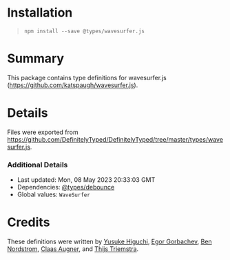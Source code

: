 # Installation
> `npm install --save @types/wavesurfer.js`

# Summary
This package contains type definitions for wavesurfer.js (https://github.com/katspaugh/wavesurfer.js).

# Details
Files were exported from https://github.com/DefinitelyTyped/DefinitelyTyped/tree/master/types/wavesurfer.js.

### Additional Details
 * Last updated: Mon, 08 May 2023 20:33:03 GMT
 * Dependencies: [@types/debounce](https://npmjs.com/package/@types/debounce)
 * Global values: `WaveSurfer`

# Credits
These definitions were written by [Yusuke Higuchi](https://github.com/higuri), [Egor Gorbachev](https://github.com/kubk), [Ben Nordstrom](https://github.com/bennordgengo), [Claas Augner](https://github.com/caugner), and [Thijs Triemstra](https://github.com/thijstriemstra).
